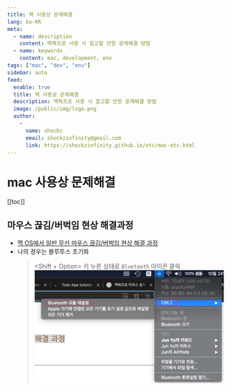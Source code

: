 ```yaml
---
title: 맥 사용상 문제해결
lang: ko-KR
meta:
  - name: description
    content: 맥북프로 사용 시 참고할 만한 문제해결 방법
  - name: keywords
    content: mac, development, env
tags: ["mac", "dev", "env"]
sidebar: auto
feed:
  enable: true
  title: 맥 사용상 문제해결
  description: 맥북프로 사용 시 참고할 만한 문제해결 방법
  image: /public/img/logo.png
  author:
    -
      name: shockz
      email: shockzinfinity@gmail.com
      link: https://shockzinfinity.github.io/etc/mac-etc.html
---
```


# mac 사용상 문제해결

<TagLinks />

[[toc]]

## 마우스 끊김/버벅임 현상 해결과정

- [맥 OS에서 일반 무선 마우스 끊김/버벅임 현상 해결 과정](https://korog.tistory.com/2)
- 나의 경우는 블루투스 초기화  
  > <Shift + Option> 키 누른 상태로 `Bluetooth` 아이콘 클릭
![mac.mouse](./image/mac.mouse.1.png)
